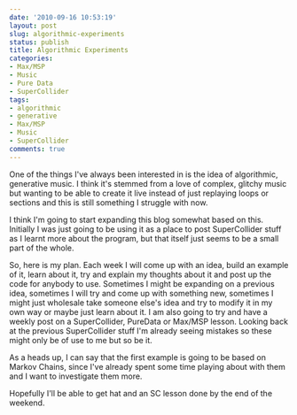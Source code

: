 ```yaml
---
date: '2010-09-16 10:53:19'
layout: post
slug: algorithmic-experiments
status: publish
title: Algorithmic Experiments
categories:
- Max/MSP
- Music
- Pure Data
- SuperCollider
tags:
- algorithmic
- generative
- Max/MSP
- Music
- SuperCollider
comments: true
---
```


One of the things I've always been interested in is the idea of algorithmic, generative music. I think it's stemmed from a love of complex, glitchy music but wanting to be able to create it live instead of just replaying loops or sections and this is still something I struggle with now.

I think I'm going to start expanding this blog somewhat based on this. Initially I was just going to be using it as a place to post SuperCollider stuff as I learnt more about the program, but that itself just seems to be a small part of the whole.

So, here is my plan. Each week I will come up with an idea, build an example of it, learn about it, try and explain my thoughts about it and post up the code for anybody to use. Sometimes I might be expanding on a previous idea, sometimes I will try and come up with something new, sometimes I might just wholesale take someone else's idea and try to modify it in my own way or maybe just learn about it. I am also going to try and have a weekly post on a SuperCollider, PureData or Max/MSP lesson. Looking back at the previous SuperCollider stuff I'm already seeing mistakes so these might only be of use to me but so be it.

As a heads up, I can say that the first example is going to be based on Markov Chains, since I've already spent some time playing about with them and I want to investigate them more.

Hopefully I'll be able to get hat and an SC lesson done by the end of the weekend.
